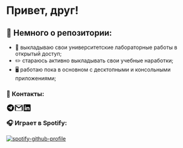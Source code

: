 # Привет, друг! 

## 💬 Немного о репозитории:
- 🙌 выкладываю свои университетские лабораторные работы в открытый доступ;
- ✏️ стараюсь активно выкладывать свои учебные наработки;
- 🖥 работаю пока в основном с десктопными и консольными приложениями;

### 📝 Контакты:

[<img align="left" alt="Chupakabra0 | Telegram" width="22px" src="icons/telegram.svg"/>][telegram]
[<img align="left" alt="Chupakabra0 | Gmail" width="22px" src="icons/gmail.svg"/>][gmail]
[<img align="left" alt="Chupakabra0 | LinkedIn" width="22px" src="icons/linkedin.svg"/>][linkedin]

<br/>

### 🎧 Играет в Spotify:
[![spotify-github-profile](https://spotify-github-profile.vercel.app/api/view?uid=tzzgd4pa6i3i6dqv8nw0pkpl7&cover_image=true&theme=natemoo-re&show_offline=false&background_color=121212&bar_color=714eb1&bar_color_cover=true)](https://spotify-github-profile.vercel.app/api/view?uid=tzzgd4pa6i3i6dqv8nw0pkpl7&redirect=true)

[telegram]: https://t.me/Chu_Pa_Kabra
[gmail]: rootalfa4@gmail.com
[linkedin]: https://www.linkedin.com/in/alexandr-safiyulin-8453a81b3
